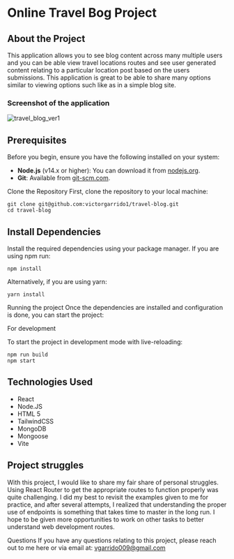 # Online Travel Bog Project


## About the Project
This application allows you to see blog content across many multiple users and you can be able view travel locations routes and see user generated content relating to a particular location post based on the users submissions. This application is great to be able to share many options similar to viewing options such like as in a simple blog site.

### Screenshot of the application

![travel_blog_ver1](https://github.com/victorgarrido1/travel-blog/assets/139294878/d108647a-7ea2-4078-9502-baf2a880cd1b)

## Prerequisites

Before you begin, ensure you have the following installed on your system:

- **Node.js** (v14.x or higher): You can download it from [nodejs.org](https://nodejs.org/).
- **Git**: Available from [git-scm.com](https://git-scm.com/).

Clone the Repository
First, clone the repository to your local machine:


```
git clone git@github.com:victorgarrido1/travel-blog.git
cd travel-blog

```

## Install Dependencies
Install the required dependencies using your package manager. If you are using npm  run:

```
npm install
```
Alternatively, if you are using yarn:

```
yarn install
```

Running the project
Once the dependencies are installed and configuration is done, you can start the project:

For development

To start the project in development mode with live-reloading:

```
npm run build
npm start
```



## Technologies Used
* React
* Node.JS
* HTML 5
* TailwindCSS
* MongoDB
* Mongoose
 * Vite


## Project struggles
With this project, I would like to share my fair share of personal struggles. Using React Router to get the appropriate routes to function properly was quite challenging. I did my best to revisit the examples given to me for practice, and after several attempts, I realized that understanding the proper use of endpoints is something that takes time to master in the long run. I hope to be given more opportunities to work on other tasks to better understand web development routes.

Questions
If you have any questions relating to this project, please reach out to me here or via email at: vgarrido009@gmail.com
